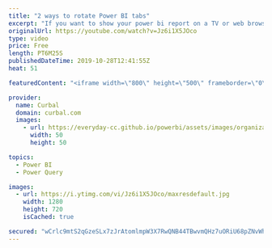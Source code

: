 ```yaml
---
title: "2 ways to rotate Power BI tabs"
excerpt: "If you want to show your power bi report on a TV or web browser and have the tabs rotate at a interval you specify, this video is for you. I will show you two ways to do that.  Link to Google analytics template app: https://appsource.microsoft.com/en-us/product/power-bi/curbal.google-analytics-template-by-curbal?tab=Overview"
originalUrl: https://youtube.com/watch?v=Jz6i1X5JOco
type: video
price: Free
length: PT6M25S
publishedDateTime: 2019-10-28T12:41:55Z
heat: 51

featuredContent: "<iframe width=\"800\" height=\"500\" frameborder=\"0\" src=\"https://www.youtube.com/embed/Jz6i1X5JOco\" allow=\"accelerometer; autoplay; encrypted-media; gyroscope; picture-in-picture\" allowfullscreen></iframe>"

provider:
  name: Curbal
  domain: curbal.com
  images:
    - url: https://everyday-cc.github.io/powerbi/assets/images/organizations/curbal.com-50x50.jpg
      width: 50
      height: 50

topics:
  - Power BI
  - Power Query

images:
  - url: https://i.ytimg.com/vi/Jz6i1X5JOco/maxresdefault.jpg
    width: 1280
    height: 720
    isCached: true

secured: "wCrlc9mtS2qGzeSLx7zJrAtomlmpW3X7RwQNB44TBwvmQHz7uORiU68pZNvWhFeBMP+efMfw+8K/xQ5eDiv54d/neSTvK8gHCqgyXJhVGRsqmSAhsEmlapV88BL0/92704cWAVLTcNxnDZaV3sML15/snKTpOCuMDckbPPHAUVP9Oa2wGWKzrIBbqp2//8R4ScVnU2tgmAQjyOCTAS2JsmMSIC4yiOYlKDD/ojjWiDGZEGFe+fffPsmWJBS6Pm9GjiUImTNvLIhvpt0TEkNnVGHdG25eC/rI59kD1SQWUXnm5bRtjyPRPHS/K0K329KP9CGzV7DldA7wWqEjjS3BL/82FqCIEC/EPlxdSy5JbPWalnbj6deq50fM6opqvLEVnJ0ZW/k2lMCXKnu89fk6DW5aUYsBxWJuHM9mT8VZTHQ=;4lXwZkJvnZl3RmMMKgA5HQ=="
---
```


